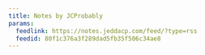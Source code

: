 ```yaml
---
title: Notes by JCProbably
params:
  feedlink: https://notes.jeddacp.com/feed/?type=rss
  feedid: 80f1c376a3f289dad5fb35f506c34ae8
---
```

